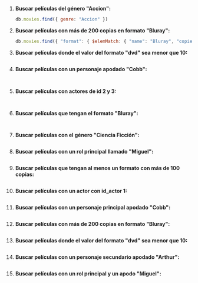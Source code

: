 1. **Buscar películas del género "Accion":**

   ``` javascript
   db.movies.find({ genre: "Accion" })
   ```

2. **Buscar películas con más de 200 copias en formato "Bluray":**

   ``` javascript
   db.movies.find({ "format": { $elemMatch: { "name": "Bluray", "copies": { $gt: 200 } } } })
   ```

3. **Buscar películas donde el valor del formato "dvd" sea menor que 10:**

   ``` javascript
   
   ```

4. **Buscar películas con un personaje apodado "Cobb":**

   ``` javascript
    
   ```

5. **Buscar películas con actores de id 2 y 3:**

   ``` javascript
    
   ```

6. **Buscar películas que tengan el formato "Bluray":**

   ``` javascript
    
   ```

7. **Buscar películas con el género "Ciencia Ficción":**

   ``` javascript
   
   ```

8. **Buscar películas con un rol principal llamado "Miguel":**

   ``` javascript
   
   ```

9. **Buscar películas que tengan al menos un formato con más de 100 copias:**

   ``` javascript
   
   ```

10. **Buscar películas con un actor con id_actor 1:**

   ```javascript
   
   ```

11. **Buscar películas con un personaje principal apodado "Cobb":**

   ``` javascript
   
   ```
12. **Buscar películas con más de 200 copias en formato "Bluray":**

   ``` javascript
  
   ```

13. **Buscar películas donde el valor del formato "dvd" sea menor que 10:**

   ``` javascript
   
   ```

14. **Buscar películas con un personaje secundario apodado "Arthur":**

   ``` javascript
   
   ```

15. **Buscar películas con un rol principal y un apodo "Miguel":**

   ``` javascript
   
   ```
